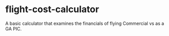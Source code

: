 # flight-cost-calculator
A basic calculator that examines the financials of flying Commercial vs as a GA PIC. 
